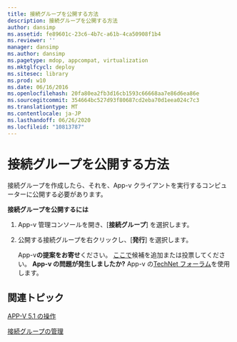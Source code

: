 ```yaml
---
title: 接続グループを公開する方法
description: 接続グループを公開する方法
author: dansimp
ms.assetid: fe89601c-23c6-4b7c-a61b-4ca50908f1b4
ms.reviewer: ''
manager: dansimp
ms.author: dansimp
ms.pagetype: mdop, appcompat, virtualization
ms.mktglfcycl: deploy
ms.sitesec: library
ms.prod: w10
ms.date: 06/16/2016
ms.openlocfilehash: 20fa80ea2fb3d16cb1593c66668aa7e86d6ea86e
ms.sourcegitcommit: 354664bc527d93f80687cd2eba70d1eea024c7c3
ms.translationtype: MT
ms.contentlocale: ja-JP
ms.lasthandoff: 06/26/2020
ms.locfileid: "10813787"
---
```

# 接続グループを公開する方法


接続グループを作成したら、それを、App-v クライアントを実行するコンピューターに公開する必要があります。

**接続グループを公開するには**

1.  App-v 管理コンソールを開き、[**接続グループ**] を選択します。

2.  公開する接続グループを右クリックし、[**発行**] を選択します。

    App-v**の提案をお寄せ**ください。 [ここで](http://appv.uservoice.com/forums/280448-microsoft-application-virtualization)候補を追加または投票してください。 **App-v の問題が発生しましたか?** App-v の[TechNet フォーラム](https://social.technet.microsoft.com/Forums/home?forum=mdopappv)を使用します。

## 関連トピック


[APP-V 5.1 の操作](operations-for-app-v-51.md)

[接続グループの管理](managing-connection-groups51.md)

 

 





